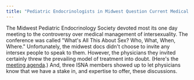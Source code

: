 ```yaml
---
title: "Pediatric Endocrinologists in Midwest Question Current Medical Model"
---
```


  
The Midwest Pediatric Endocrinology Society devoted most its one day meeting to the controversy over medical management of intersexuality. The conference was called "What's All This About Sex? Who, What, When, Where." Unfortunately, the midwest docs didn't choose to invite any intersex people to speak to them. However, the physicians they invited certainly threw the prevailing model of treatment into doubt. (Here's the [meeting agenda][1].) And, three ISNA members showed up to let physicians know that we have a stake in, and expertise to offer, these discussions.

 [1]: /library/mwpes2000.html